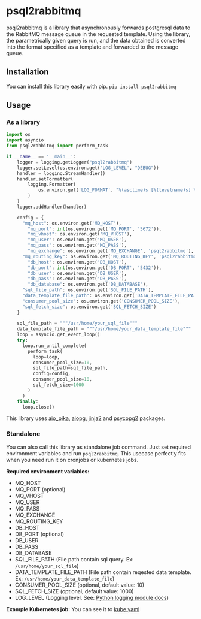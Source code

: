 # psql2rabbitmq

psql2rabbitmq is a library that asynchronously forwards postgresql data to the RabbitMQ message queue in the requested template. Using the library, the parametrically given query is run, and the data obtained is converted into the format specified as a template and forwarded to the message queue.

## Installation

You can install this library easily with pip.
`pip install psql2rabbitmq` 

## Usage
### As a library
```py
import os
import asyncio
from psql2rabbitmq import perform_task

if __name__ == '__main__':
    logger = logging.getLogger("psql2rabbitmq")
    logger.setLevel(os.environ.get('LOG_LEVEL', "DEBUG"))
    handler = logging.StreamHandler()
    handler.setFormatter(
        logging.Formatter(
            os.environ.get('LOG_FORMAT', "%(asctime)s [%(levelname)s] %(name)s: %(message)s")
        )
    )
    logger.addHandler(handler)

    config = {
      "mq_host": os.environ.get('MQ_HOST'),
	    "mq_port": int(os.environ.get('MQ_PORT', '5672')), 
	    "mq_vhost": os.environ.get('MQ_VHOST'),
	    "mq_user": os.environ.get('MQ_USER'),
	    "mq_pass": os.environ.get('MQ_PASS'),
	    "mq_exchange": os.environ.get('MQ_EXCHANGE', 'psql2rabbitmq'),
      "mq_routing_key": os.environ.get('MQ_ROUTING_KEY', 'psql2rabbitmq'),
	    "db_host": os.environ.get('DB_HOST'),
	    "db_port": int(os.environ.get('DB_PORT', '5432')),
	    "db_user": os.environ.get('DB_USER'),
	    "db_pass": os.environ.get('DB_PASS'),
	    "db_database": os.environ.get('DB_DATABASE'),
      "sql_file_path": os.environ.get('SQL_FILE_PATH'),
      "data_template_file_path": os.environ.get('DATA_TEMPLATE_FILE_PATH'),
      "consumer_pool_size": os.environ.get('CONSUMER_POOL_SIZE'),
      "sql_fetch_size": os.environ.get('SQL_FETCH_SIZE') 
    }
  
    sql_file_path = """/usr/home/your_sql_file"""
    data_template_file_path = """/usr/home/your_data_template_file""" 
    loop = asyncio.get_event_loop()
    try:
      loop.run_until_complete(
        perform_task(
          loop=loop,
          consumer_pool_size=10,
          sql_file_path=sql_file_path,
          config=config,
          consumer_pool_size=10, 
          sql_fetch_size=1000
        )
      )
    finally:
      loop.close()
```

This library uses [aio_pika](https://aio-pika.readthedocs.io/en/latest/), [aiopg](https://aiopg.readthedocs.io/en/stable/), [jinja2](https://jinja2docs.readthedocs.io/en/stable/) and [psycopg2](https://www.psycopg.org/docs//) packages.

### Standalone
You can also call this library as standalone job command.  Just set required environment variables and run `psql2rabbitmq`. This usecase perfectly fits when you need run it on cronjobs or kubernetes jobs. 

**Required environment variables:**
- MQ_HOST
- MQ_PORT (optional)
- MQ_VHOST
- MQ_USER
- MQ_PASS
- MQ_EXCHANGE
- MQ_ROUTING_KEY
- DB_HOST
- DB_PORT (optional)
- DB_USER
- DB_PASS
- DB_DATABASE
- SQL_FILE_PATH (File path contain sql query. Ex: `/usr/home/your_sql_file`)
- DATA_TEMPLATE_FILE_PATH (File path contain reqested data template. Ex: `/usr/home/your_data_template_file`)
- CONSUMER_POOL_SIZE (optional, default value: 10)
- SQL_FETCH_SIZE (optional, default value: 1000)
- LOG_LEVEL (Logging level. See: [Python logging module docs](https://docs.python.org/3/library/logging.html#logging-levels))

**Example Kubernetes job:** 
 You can see it to [kube.yaml](kube.yaml)
